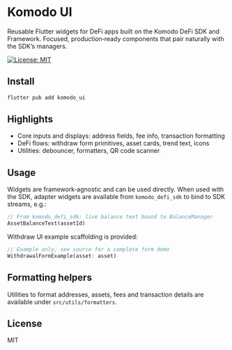 # Komodo UI

Reusable Flutter widgets for DeFi apps built on the Komodo DeFi SDK and Framework. Focused, production‑ready components that pair naturally with the SDK’s managers.

[![License: MIT][license_badge]][license_link]

## Install

```sh
flutter pub add komodo_ui
```

## Highlights

- Core inputs and displays: address fields, fee info, transaction formatting
- DeFi flows: withdraw form primitives, asset cards, trend text, icons
- Utilities: debouncer, formatters, QR code scanner

## Usage

Widgets are framework‑agnostic and can be used directly. When used with the SDK, adapter widgets are available from `komodo_defi_sdk` to bind to SDK streams, e.g.:

```dart
// From komodo_defi_sdk: live balance text bound to BalanceManager
AssetBalanceText(assetId)
```

Withdraw UI example scaffolding is provided:

```dart
// Example only, see source for a complete form demo
WithdrawalFormExample(asset: asset)
```

## Formatting helpers

Utilities to format addresses, assets, fees and transaction details are available under `src/utils/formatters`.

## License

MIT

[license_badge]: https://img.shields.io/badge/license-MIT-blue.svg
[license_link]: https://opensource.org/licenses/MIT
